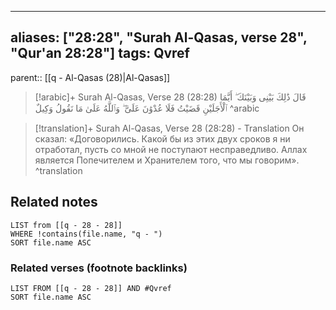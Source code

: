 
---
aliases: ["28:28", "Surah Al-Qasas, verse 28", "Qur'an 28:28"]
tags: Qvref
---

parent:: [[q - Al-Qasas (28)|Al-Qasas]]

> [!arabic]+ Surah Al-Qasas, Verse 28 (28:28)
> <span class="quran-arabic">قَالَ ذَٰلِكَ بَيْنِى وَبَيْنَكَ ۖ أَيَّمَا ٱلْأَجَلَيْنِ قَضَيْتُ فَلَا عُدْوَٰنَ عَلَىَّ ۖ وَٱللَّهُ عَلَىٰ مَا نَقُولُ وَكِيلٌ</span>
^arabic

> [!translation]+ Surah Al-Qasas, Verse 28 (28:28) - Translation
> Он сказал: «Договорились. Какой бы из этих двух сроков я ни отработал, пусть со мной не поступают несправедливо. Аллах является Попечителем и Хранителем того, что мы говорим».
^translation



## Related notes
```dataview
LIST from [[q - 28 - 28]]
WHERE !contains(file.name, "q - ")
SORT file.name ASC
```

### Related verses (footnote backlinks)
```dataview
LIST FROM [[q - 28 - 28]] AND #Qvref
SORT file.name ASC
```

